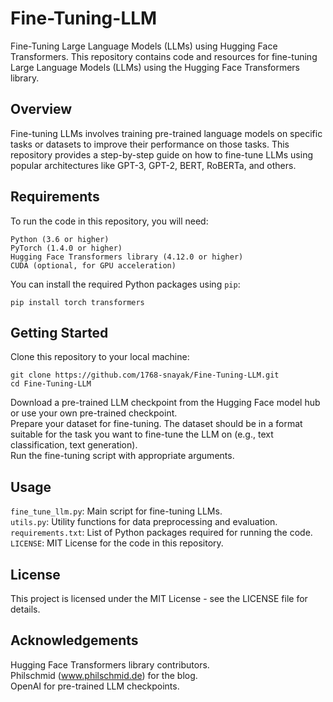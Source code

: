 # **Fine-Tuning-LLM**
Fine-Tuning Large Language Models (LLMs) using Hugging Face Transformers. This repository contains code and resources for fine-tuning Large Language Models (LLMs) using the Hugging Face Transformers library.

## **Overview**
Fine-tuning LLMs involves training pre-trained language models on specific tasks or datasets to improve their performance on those tasks. This repository provides a step-by-step guide on how to fine-tune LLMs using popular architectures like GPT-3, GPT-2, BERT, RoBERTa, and others.

## **Requirements**
To run the code in this repository, you will need:

    Python (3.6 or higher)
    PyTorch (1.4.0 or higher)
    Hugging Face Transformers library (4.12.0 or higher)
    CUDA (optional, for GPU acceleration)

  You can install the required Python packages using `pip`:
  
    pip install torch transformers

## **Getting Started**
  Clone this repository to your local machine:
  
    git clone https://github.com/1768-snayak/Fine-Tuning-LLM.git
    cd Fine-Tuning-LLM

  Download a pre-trained LLM checkpoint from the Hugging Face model hub or use your own pre-trained checkpoint. <br>
  Prepare your dataset for fine-tuning. The dataset should be in a format suitable for the task you want to fine-tune the LLM on (e.g., text classification, text generation). <br>
  Run the fine-tuning script with appropriate arguments.

## **Usage**
  `fine_tune_llm.py`: Main script for fine-tuning LLMs. <br>
  `utils.py`: Utility functions for data preprocessing and evaluation. <br>
  `requirements.txt`: List of Python packages required for running the code. <br>
  `LICENSE`: MIT License for the code in this repository.

## **License**
This project is licensed under the MIT License - see the LICENSE file for details.

## **Acknowledgements**
  Hugging Face Transformers library contributors. <br>
  Philschmid (www.philschmid.de) for the blog. <br>
  OpenAI for pre-trained LLM checkpoints.
